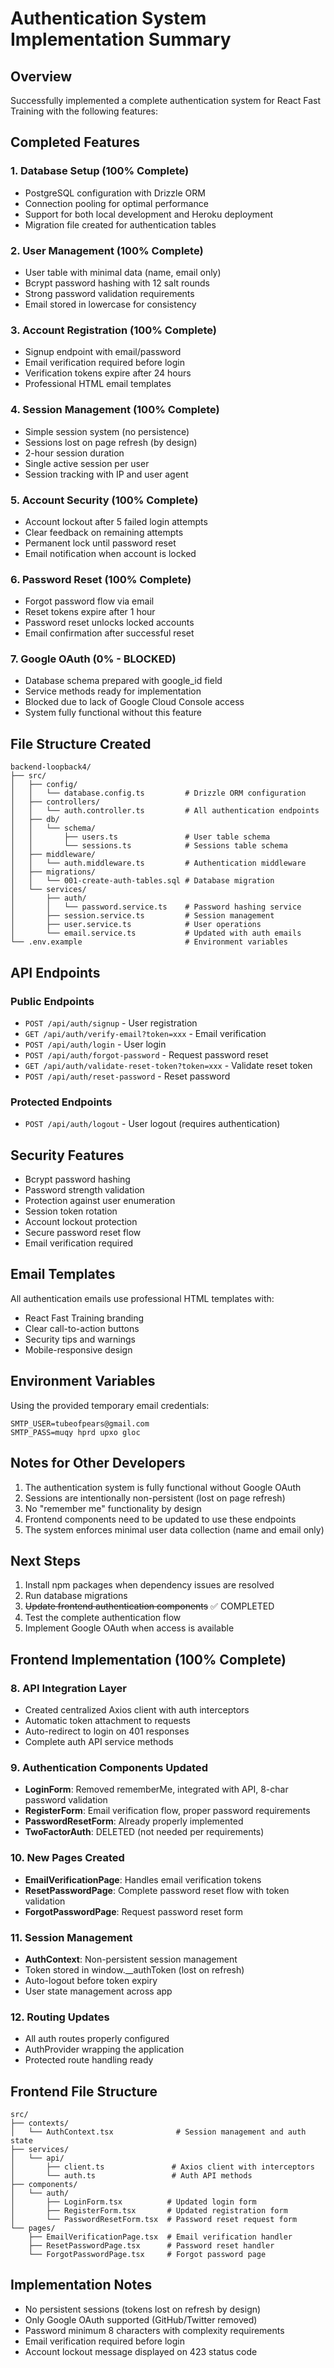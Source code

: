 # Authentication System Implementation Summary

## Overview
Successfully implemented a complete authentication system for React Fast Training with the following features:

## Completed Features

### 1. Database Setup (100% Complete)
- PostgreSQL configuration with Drizzle ORM
- Connection pooling for optimal performance
- Support for both local development and Heroku deployment
- Migration file created for authentication tables

### 2. User Management (100% Complete)
- User table with minimal data (name, email only)
- Bcrypt password hashing with 12 salt rounds
- Strong password validation requirements
- Email stored in lowercase for consistency

### 3. Account Registration (100% Complete)
- Signup endpoint with email/password
- Email verification required before login
- Verification tokens expire after 24 hours
- Professional HTML email templates

### 4. Session Management (100% Complete)
- Simple session system (no persistence)
- Sessions lost on page refresh (by design)
- 2-hour session duration
- Single active session per user
- Session tracking with IP and user agent

### 5. Account Security (100% Complete)
- Account lockout after 5 failed login attempts
- Clear feedback on remaining attempts
- Permanent lock until password reset
- Email notification when account is locked

### 6. Password Reset (100% Complete)
- Forgot password flow via email
- Reset tokens expire after 1 hour
- Password reset unlocks locked accounts
- Email confirmation after successful reset

### 7. Google OAuth (0% - BLOCKED)
- Database schema prepared with google_id field
- Service methods ready for implementation
- Blocked due to lack of Google Cloud Console access
- System fully functional without this feature

## File Structure Created

```
backend-loopback4/
├── src/
│   ├── config/
│   │   └── database.config.ts         # Drizzle ORM configuration
│   ├── controllers/
│   │   └── auth.controller.ts         # All authentication endpoints
│   ├── db/
│   │   └── schema/
│   │       ├── users.ts               # User table schema
│   │       └── sessions.ts            # Sessions table schema
│   ├── middleware/
│   │   └── auth.middleware.ts         # Authentication middleware
│   ├── migrations/
│   │   └── 001-create-auth-tables.sql # Database migration
│   └── services/
│       ├── auth/
│       │   └── password.service.ts    # Password hashing service
│       ├── session.service.ts         # Session management
│       ├── user.service.ts            # User operations
│       └── email.service.ts           # Updated with auth emails
└── .env.example                       # Environment variables
```

## API Endpoints

### Public Endpoints
- `POST /api/auth/signup` - User registration
- `GET /api/auth/verify-email?token=xxx` - Email verification
- `POST /api/auth/login` - User login
- `POST /api/auth/forgot-password` - Request password reset
- `GET /api/auth/validate-reset-token?token=xxx` - Validate reset token
- `POST /api/auth/reset-password` - Reset password

### Protected Endpoints
- `POST /api/auth/logout` - User logout (requires authentication)

## Security Features
- Bcrypt password hashing
- Password strength validation
- Protection against user enumeration
- Session token rotation
- Account lockout protection
- Secure password reset flow
- Email verification required

## Email Templates
All authentication emails use professional HTML templates with:
- React Fast Training branding
- Clear call-to-action buttons
- Security tips and warnings
- Mobile-responsive design

## Environment Variables
Using the provided temporary email credentials:
```
SMTP_USER=tubeofpears@gmail.com
SMTP_PASS=muqy hprd upxo gloc
```

## Notes for Other Developers
1. The authentication system is fully functional without Google OAuth
2. Sessions are intentionally non-persistent (lost on page refresh)
3. No "remember me" functionality by design
4. Frontend components need to be updated to use these endpoints
5. The system enforces minimal user data collection (name and email only)

## Next Steps
1. Install npm packages when dependency issues are resolved
2. Run database migrations
3. ~~Update frontend authentication components~~ ✅ COMPLETED
4. Test the complete authentication flow
5. Implement Google OAuth when access is available

## Frontend Implementation (100% Complete)

### 8. API Integration Layer
- Created centralized Axios client with auth interceptors
- Automatic token attachment to requests
- Auto-redirect to login on 401 responses
- Complete auth API service methods

### 9. Authentication Components Updated
- **LoginForm**: Removed rememberMe, integrated with API, 8-char password validation
- **RegisterForm**: Email verification flow, proper password requirements
- **PasswordResetForm**: Already properly implemented
- **TwoFactorAuth**: DELETED (not needed per requirements)

### 10. New Pages Created
- **EmailVerificationPage**: Handles email verification tokens
- **ResetPasswordPage**: Complete password reset flow with token validation
- **ForgotPasswordPage**: Request password reset form

### 11. Session Management
- **AuthContext**: Non-persistent session management
- Token stored in window.__authToken (lost on refresh)
- Auto-logout before token expiry
- User state management across app

### 12. Routing Updates
- All auth routes properly configured
- AuthProvider wrapping the application
- Protected route handling ready

## Frontend File Structure

```
src/
├── contexts/
│   └── AuthContext.tsx              # Session management and auth state
├── services/
│   └── api/
│       ├── client.ts               # Axios client with interceptors
│       └── auth.ts                 # Auth API methods
├── components/
│   └── auth/
│       ├── LoginForm.tsx          # Updated login form
│       ├── RegisterForm.tsx       # Updated registration form
│       └── PasswordResetForm.tsx  # Password reset request form
└── pages/
    ├── EmailVerificationPage.tsx  # Email verification handler
    ├── ResetPasswordPage.tsx      # Password reset handler
    └── ForgotPasswordPage.tsx     # Forgot password page
```

## Implementation Notes
- No persistent sessions (tokens lost on refresh by design)
- Only Google OAuth supported (GitHub/Twitter removed)
- Password minimum 8 characters with complexity requirements
- Email verification required before login
- Account lockout message displayed on 423 status code